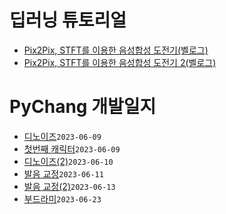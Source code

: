 
# 딥러닝 튜토리얼

* [Pix2Pix, STFT를 이용한 음성합성 도전기(벨로그)](https://velog.io/@hyun1008/%EB%94%A5%EB%9F%AC%EB%8B%9D-Pix2Pix-STFT%EB%A5%BC-%EC%9D%B4%EC%9A%A9%ED%95%9C-%EC%9D%8C%EC%84%B1%ED%95%A9%EC%84%B1-%EB%8F%84%EC%A0%84%EA%B8%B0)
* [Pix2Pix, STFT를 이용한 음성합성 도전기 2(벨로그)](https://velog.io/@hyun1008/%EB%94%A5%EB%9F%AC%EB%8B%9D-Pix2Pix-STFT%EB%A5%BC-%EC%9D%B4%EC%9A%A9%ED%95%9C-%EC%9D%8C%EC%84%B1%ED%95%A9%EC%84%B1-%EB%8F%84%EC%A0%84%EA%B8%B02)

# PyChang 개발일지

* [디노이즈](?p=diary/디노이즈)`2023-06-09`
* [첫번째 캐릭터](?p=diary/첫번째%20캐릭터)`2023-06-09`
* [디노이즈(2)](?p=diary/디노이즈%282%29)`2023-06-10`
* [발음 교정](?p=diary/%EB%B0%9C%EC%9D%8C%20%EA%B5%90%EC%A0%95)`2023-06-11`
* [발음 교정(2)](?p=diary/%EB%B0%9C%EC%9D%8C%20%EA%B5%90%EC%A0%95%282%29)`2023-06-13`
* [부드라미](?p=diary/부드라미)`2023-06-23`
